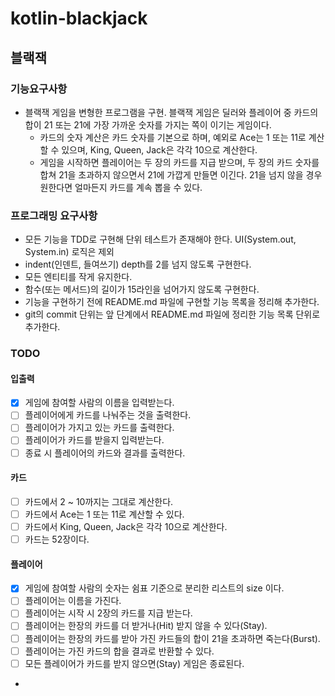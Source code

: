 # kotlin-blackjack

## 블랙잭
### 기능요구사항
- 블랙잭 게임을 변형한 프로그램을 구현. 블랙잭 게임은 딜러와 플레이어 중 카드의 합이 21 또는 21에 가장 가까운 숫자를 가지는 쪽이 이기는 게임이다.
  - 카드의 숫자 계산은 카드 숫자를 기본으로 하며, 예외로 Ace는 1 또는 11로 계산할 수 있으며, King, Queen, Jack은 각각 10으로 계산한다.
  - 게임을 시작하면 플레이어는 두 장의 카드를 지급 받으며, 
  두 장의 카드 숫자를 합쳐 21을 초과하지 않으면서 21에 가깝게 만들면 이긴다.
  21을 넘지 않을 경우 원한다면 얼마든지 카드를 계속 뽑을 수 있다.


### 프로그래밍 요구사항
- 모든 기능을 TDD로 구현해 단위 테스트가 존재해야 한다. UI(System.out, System.in) 로직은 제외
- indent(인덴트, 들여쓰기) depth를 2를 넘지 않도록 구현한다.
- 모든 엔티티를 작게 유지한다.
- 함수(또는 메서드)의 길이가 15라인을 넘어가지 않도록 구현한다.
- 기능을 구현하기 전에 README.md 파일에 구현할 기능 목록을 정리해 추가한다.
- git의 commit 단위는 앞 단계에서 README.md 파일에 정리한 기능 목록 단위로 추가한다.

### TODO
#### 입출력
- [x] 게임에 참여할 사람의 이름을 입력받는다.
- [ ] 플레이어에게 카드를 나눠주는 것을 출력한다.
- [ ] 플레이어가 가지고 있는 카드를 출력한다.
- [ ] 플레이어가 카드를 받을지 입력받는다.
- [ ] 종료 시 플레이어의 카드와 결과를 출력한다.

#### 카드
- [ ] 카드에서 2 ~ 10까지는 그대로 계산한다.
- [ ] 카드에서 Ace는 1 또는 11로 계산할 수 있다.
- [ ] 카드에서 King, Queen, Jack은 각각 10으로 계산한다.
- [ ] 카드는 52장이다.

#### 플레이어
- [x] 게임에 참여할 사람의 숫자는 쉼표 기준으로 분리한 리스트의 size 이다.
- [ ] 플레이어는 이름을 가진다.
- [ ] 플레이어는 시작 시 2장의 카드를 지급 받는다.
- [ ] 플레이어는 한장의 카드를 더 받거나(Hit) 받지 않을 수 있다(Stay).
- [ ] 플레이어는 한장의 카드를 받아 가진 카드들의 합이 21을 초과하면 죽는다(Burst).
- [ ] 플레이어는 가진 카드의 합을 결과로 반환할 수 있다.
- [ ] 모든 플레이어가 카드를 받지 않으면(Stay) 게임은 종료된다.
- 